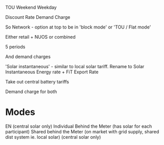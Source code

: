 TOU
Weekend
Weekday

Discount Rate
Demand Charge


So Network - option at top to be in 'block mode' or 'TOU / Flat mode'

Either retail + NUOS 
or combined

5 periods

And demand charges

'Solar instantaneous' - similar to local solar tariff. 
Rename to Solar Instantaneous
Energy rate + FiT Export Rate

Take out central battery tariffs

Demand charge for both


# Modes
EN (central solar only)
Individual Behind the Meter (has solar for each participant)
Shared behind the Meter (on market with grid supply, shared dist system ie. local solar) (central solar only)